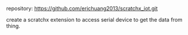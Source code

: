 repository: https://github.com/erichuang2013/scratchx_iot.git


create a scratchx extension to access serial device to get the data from thing.